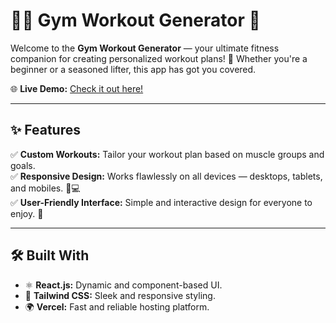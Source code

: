# 🏋️‍♂️ Gym Workout Generator 💪

Welcome to the **Gym Workout Generator** — your ultimate fitness companion for creating personalized workout plans! 🚀 Whether you're a beginner or a seasoned lifter, this app has got you covered.  

🌐 **Live Demo:** [Check it out here!](https://gym-rho-eight.vercel.app/)  

---

## ✨ Features
✅ **Custom Workouts:** Tailor your workout plan based on muscle groups and goals.  
✅ **Responsive Design:** Works flawlessly on all devices — desktops, tablets, and mobiles. 📱💻  
✅ **User-Friendly Interface:** Simple and interactive design for everyone to enjoy. 🎨  

---

## 🛠️ Built With
- ⚛️ **React.js:** Dynamic and component-based UI.  
- 🎨 **Tailwind CSS:** Sleek and responsive styling.  
- 🌍 **Vercel:** Fast and reliable hosting platform. 
